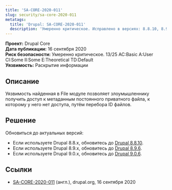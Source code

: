 ```yaml
---
title: 'SA-CORE-2020-011'
slug: security/sa-core-2020-011
metatags:
  title: 'Drupal: SA-CORE-2020-011'
  description: 'Умеренно критическое. Исправлено в версиях: 8.8.10, 8.9.6, 9.0.6.'
---
```


**Проект:** Drupal Core\
**Дата публикации:** 16 сентября 2020\
**Риск безопасности:** Умеренно критическое. 13/25 AC:Basic A:User CI:Some II:Some E:Theoretical TD:Default\
**Уязвимость:** Раскрытие информации

## Описание

Уязвимость найденная в File модуле позволяет злоумышленнику получить доступ к метаданным постоянного приватного файла, к которому у него нет доступа, путём перебора ID файлов.

## Решение

Обновиться до актуальных версий:

- Если используете Drupal 8.8.x, обновитесь до [Drupal 8.8.10](../../../8/releases/8.8.x/8.8.10/index.md).
- Если используете Drupal 8.9.x, обновитесь до [Drupal 8.9.6](../../../8/releases/8.9.x/8.9.6/index.md).
- Если используете Drupal 9.0.x, обновитесь до [Drupal 9.0.6](../../../9/releases/9.0.x/9.0.6/index.md).

## Ссылки

- [SA-CORE-2020-011](https://www.drupal.org/sa-core-2020-011) (англ.), drupal.org, 16 сентября 2020